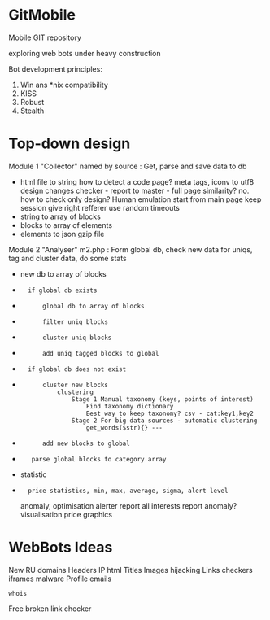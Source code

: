 GitMobile
=========

Mobile GIT repository

exploring web bots
under heavy construction

Bot development principles:
1. Win ans *nix compatibility
2. KISS
3. Robust
4. Stealth

Top-down design
===============
Module 1 "Collector" named by source : Get, parse and save data to db
+	html file to string
		how to detect a code page? meta tags, iconv to utf8
		design changes checker - report to master - full page similarity? no. how to check only design?
		Human emulation
			start from main page
			keep session
			give right refferer
			use random timeouts
+	string to array of blocks
+	blocks to array of elements
+	elements to json gzip file

Module 2 "Analyser" m2.php : Form global db, check new data for uniqs, tag and cluster data, do some stats
+	new db to array of blocks
+       if global db exists
+           global db to array of blocks
+           filter uniq blocks
+           cluster uniq blocks
+           add uniq tagged blocks to global
+       if global db does not exist
+           cluster new blocks
                clustering
                    Stage 1 Manual taxonomy (keys, points of interest)
                    	Find taxonomy dictionary
                    	Best way to keep taxonomy? csv - cat:key1,key2
                    Stage 2 For big data sources - automatic clustering
                    	get_words($str){} ---
+           add new blocks to global
+        parse global blocks to category array
+	statistic
+		price statistics, min, max, average, sigma, alert level
	anomaly, optimisation
	alerter
		report all interests
		report anomaly?
	visualisation
		price graphics

WebBots Ideas
=============

New RU domains
    Headers
    IP
    html
        Titles
        Images hijacking
        Links checkers
        iframes
        malware
        Profile
            emails

    whois    

Free broken link checker